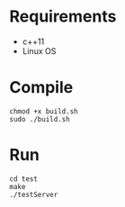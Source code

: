 # Requirements
- c++11
- Linux OS

# Compile
```
chmod +x build.sh
sudo ./build.sh
```
# Run
```
cd test
make
./testServer
```
